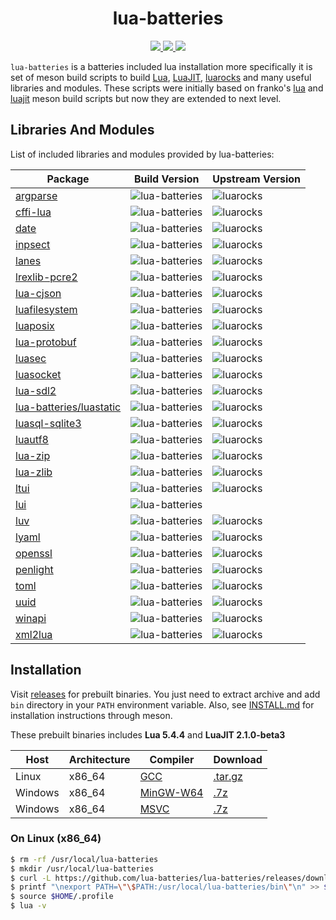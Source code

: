 <h1 align="center">lua-batteries</h1>

<p align="center">
  <a href="https://github.com/lua-batteries/lua-batteries">
    <img src="https://img.shields.io/github/downloads/lua-batteries/lua-batteries/total?style=flat-square">
  </a>
  <a href="https://github.com/lua-batteries/lua-batteries/blob/main/LICENSE">
    <img src="https://img.shields.io/github/license/lua-batteries/lua-batteries?style=flat-square">
  </a>
  <a href="https://github.com/lua-batteries/lua-batteries">
    <img src="https://img.shields.io/github/repo-size/lua-batteries/lua-batteries?logo=github&style=flat-square">
  </a>
</p>

`lua-batteries` is a batteries included lua installation more specifically it is set of meson build scripts to build [Lua](https://www.lua.org), [LuaJIT](https://luajit.org), [luarocks](https://github.com/luarocks/luarocks) and many useful libraries and modules. These scripts were initially based on franko's [lua](https://github.com/franko/lua) and [luajit](https://github.com/franko/luajit) meson build scripts but now they are extended to next level.

## Libraries And Modules

List of included libraries and modules provided by lua-batteries:

| Package                                                               | Build Version                                                                                            | Upstream Version                                                                               |
|-----------------------------------------------------------------------|----------------------------------------------------------------------------------------------------------|------------------------------------------------------------------------------------------------|
| [argparse](https://github.com/luarocks/argparse)                      | ![lua-batteries](https://img.shields.io/badge/lua--batteries-v0.7.1--1-brightgreen?style=flat-square)    | ![luarocks](https://img.shields.io/luarocks/v/argparse/argparse?style=flat-square)             |
| [cffi-lua](https://github.com/q66/cffi-lua)                           | ![lua-batteries](https://img.shields.io/badge/lua--batteries-v0.2.3--1-brightgreen?style=flat-square)    | ![luarocks](https://img.shields.io/luarocks/v/q66/cffi-lua?style=flat-square)                  |
| [date](https://github.com/Tieske/date)                                | ![lua-batteries](https://img.shields.io/badge/lua--batteries-v2.2--2-brightgreen?style=flat-square)      | ![luarocks](https://img.shields.io/luarocks/v/tieske/date?style=flat-square)                   |
| [inpsect](https://github.com/kikito/inspect.lua)                      | ![lua-batteries](https://img.shields.io/badge/lua--batteries-v3.1.3--0-brightgreen?style=flat-square)    | ![luarocks](https://img.shields.io/luarocks/v/kikito/inspect?style=flat-square)                |
| [lanes](https://github.com/LuaLanes/lanes)                            | ![lua-batteries](https://img.shields.io/badge/lua--batteries-v3.16.0--0-brightgreen?style=flat-square)   | ![luarocks](https://img.shields.io/luarocks/v/benoitgermain/lanes?style=flat-square)           |
| [lrexlib-pcre2](https://github.com/rrthomas/lrexlib)                  | ![lua-batteries](https://img.shields.io/badge/lua--batteries-v2.9.1--1-brightgreen?style=flat-square)    | ![luarocks](https://img.shields.io/luarocks/v/rrt/lrexlib-pcre2?style=flat-square)             |
| [lua-cjson](https://github.com/openresty/lua-cjson)                   | ![lua-batteries](https://img.shields.io/badge/lua--batteries-v2.1.0.10--1-brightgreen?style=flat-square) | ![luarocks](https://img.shields.io/luarocks/v/openresty/lua-cjson?style=flat-square)           |
| [luafilesystem](https://github.com/lunarmodules/luafilesystem)        | ![lua-batteries](https://img.shields.io/badge/lua--batteries-v1.8.0--1-brightgreen?style=flat-square)    | ![luarocks](https://img.shields.io/luarocks/v/hisham/luafilesystem?style=flat-square)          |
| [luaposix](https://github.com/luaposix/luaposix)                      | ![lua-batteries](https://img.shields.io/badge/lua--batteries-v36.1--1-brightgreen?style=flat-square)     | ![luarocks](https://img.shields.io/luarocks/v/gvvaughan/luaposix?style=flat-square)            |
| [lua-protobuf](https://github.com/starwing/lua-protobuf)              | ![lua-batteries](https://img.shields.io/badge/lua--batteries-v0.4.2--1-brightgreen?style=flat-square)    | ![luarocks](https://img.shields.io/luarocks/v/xavier-wang/lua-protobuf?style=flat-square)      |
| [luasec](https://github.com/brunoos/luasec)                           | ![lua-batteries](https://img.shields.io/badge/lua--batteries-v1.2.0--1-brightgreen?style=flat-square)    | ![luarocks](https://img.shields.io/luarocks/v/brunoos/luasec?style=flat-square)                |
| [luasocket](https://github.com/lunarmodules/luasocket)                | ![lua-batteries](https://img.shields.io/badge/lua--batteries-v3.1.0--1-brightgreen?style=flat-square)    | ![luarocks](https://img.shields.io/luarocks/v/lunarmodules/luasocket?style=flat-square)        |
| [lua-sdl2](https://github.com/Tangent128/luasdl2)                     | ![lua-batteries](https://img.shields.io/badge/lua--batteries-v2.0.5--6-brightgreen?style=flat-square)    | ![luarocks](https://img.shields.io/luarocks/v/tangent128/lua-sdl2?style=flat-square)           |
| [lua-batteries/luastatic](https://github.com/lua-batteries/luastatic) | ![lua-batteries](https://img.shields.io/badge/lua--batteries-scm--1-brightgreen?style=flat-square)       | ![luarocks](https://img.shields.io/luarocks/v/ers35/luastatic?style=flat-square)               |
| [luasql-sqlite3](https://github.com/lunarmodules/luasql)              | ![lua-batteries](https://img.shields.io/badge/lua--batteries-v2.6.0--1-brightgreen?style=flat-square)    | ![luarocks](https://img.shields.io/luarocks/v/tomasguisasola/luasql-sqlite3?style=flat-square) |
| [luautf8](https://github.com/starwing/luautf8)                        | ![lua-batteries](https://img.shields.io/badge/lua--batteries-v0.1.5--2-brightgreen?style=flat-square)    | ![luarocks](https://img.shields.io/luarocks/v/xavier-wang/luautf8?style=flat-square)           |
| [lua-zip](https://github.com/brimworks/lua-zip)                       | ![lua-batteries](https://img.shields.io/badge/lua--batteries-v0.2--0-brightgreen?style=flat-square)      | ![luarocks](https://img.shields.io/luarocks/v/brimworks/lua-zip?style=flat-square)             |
| [lua-zlib](https://github.com/brimworks/lua-zlib)                     | ![lua-batteries](https://img.shields.io/badge/lua--batteries-v1.2--2-brightgreen?style=flat-square)      | ![luarocks](https://img.shields.io/luarocks/v/brimworks/lua-zlib?style=flat-square)            |
| [ltui](https://github.com/tboox/ltui)                                 | ![lua-batteries](https://img.shields.io/badge/lua--batteries-v2.7--1-brightgreen?style=flat-square)      | ![luarocks](https://img.shields.io/luarocks/v/waruqi/ltui?style=flat-square)                   |
| [lui](https://github.com/zhaozg/lui)                                  | ![lua-batteries](https://img.shields.io/badge/lua--batteries-scm--0-brightgreen?style=flat-square)       |                                                                                                |
| [luv](https://github.com/luvit/luv)                                   | ![lua-batteries](https://img.shields.io/badge/lua--batteries-v1.44.2--1-brightgreen?style=flat-square)   | ![luarocks](https://img.shields.io/luarocks/v/creationix/luv?style=flat-square)                |
| [lyaml](https://github.com/gvvaughan/lyaml)                           | ![lua-batteries](https://img.shields.io/badge/lua--batteries-v6.2.8--1-brightgreen?style=flat-square)    | ![luarocks](https://img.shields.io/luarocks/v/gvvaughan/lyaml?style=flat-square)               |
| [openssl](https://github.com/zhaozg/lua-openssl)                      | ![lua-batteries](https://img.shields.io/badge/lua--batteries-v0.8.2--1-brightgreen?style=flat-square)    | ![luarocks](https://img.shields.io/luarocks/v/zhaozg/openssl?style=flat-square)                |
| [penlight](https://github.com/lunarmodules/Penlight)                  | ![lua-batteries](https://img.shields.io/badge/lua--batteries-v1.13.1--1-brightgreen?style=flat-square)   | ![luarocks](https://img.shields.io/luarocks/v/tieske/penlight?style=flat-square)               |
| [toml](https://github.com/LebJe/toml.lua)                             | ![lua-batteries](https://img.shields.io/badge/lua--batteries-v0.3.0--0-brightgreen?style=flat-square)    | ![luarocks](https://img.shields.io/luarocks/v/LebJe/toml?style=flat-square)                    |
| [uuid](https://github.com/Tieske/uuid)                                | ![lua-batteries](https://img.shields.io/badge/lua--batteries-v0.3--1-brightgreen?style=flat-square)      | ![luarocks](https://img.shields.io/luarocks/v/tieske/uuid?style=flat-square)                   |
| [winapi](https://github.com/stevedonovan/winapi)                      | ![lua-batteries](https://img.shields.io/badge/lua--batteries-v1.4.2--1-brightgreen?style=flat-square)    | ![luarocks](https://img.shields.io/luarocks/v/steved/winapi?style=flat-square)                 |
| [xml2lua](https://github.com/manoelcampos/xml2lua)                    | ![lua-batteries](https://img.shields.io/badge/lua--batteries-v1.5--2-brightgreen?style=flat-square)      | ![luarocks](https://img.shields.io/luarocks/v/manoelcampos/xml2lua?style=flat-square)          |

## Installation

Visit [releases](https://github.com/lua-batteries/lua-batteries/releases) for prebuilt binaries. You just need to extract archive and add `bin` directory in your `PATH` environment variable. Also, see [INSTALL.md](https://github.com/lua-batteries/lua-batteries/blob/main/INSTALL.md) for installation instructions through meson. 

These prebuilt binaries includes **Lua 5.4.4** and **LuaJIT 2.1.0-beta3**

| Host    | Architecture | Compiler                                                                                                                                                                  | Download                                                                                                                                |
|---------|--------------|---------------------------------------------------------------------------------------------------------------------------------------------------------------------------|-----------------------------------------------------------------------------------------------------------------------------------------|
| Linux   | x86_64       | [GCC](https://gcc.gnu.org)                                                                                                                                                | [.tar.gz](https://github.com/lua-batteries/lua-batteries/releases/download/v0.5.4/lua-batteries-v0.5.4-x86_64-unknown-linux-gnu.tar.gz) |
| Windows | x86_64       | [MinGW-W64](https://github.com/brechtsanders/winlibs_mingw/releases/download/12.2.0-15.0.7-10.0.0-ucrt-r4/winlibs-x86_64-posix-seh-gcc-12.2.0-mingw-w64ucrt-10.0.0-r4.7z) | [.7z](https://github.com/lua-batteries/lua-batteries/releases/download/v0.5.4/lua-batteries-v0.5.4-x86_64-w64-mingw32.7z)               |
| Windows | x86_64       | [MSVC](https://visualstudio.microsoft.com)                                                                                                                                | [.7z](https://github.com/lua-batteries/lua-batteries/releases/download/v0.5.4/lua-batteries-v0.5.4-x86_64-pc-windows-msvc.7z)           |

### On Linux (x86_64)

```bash
$ rm -rf /usr/local/lua-batteries
$ mkdir /usr/local/lua-batteries
$ curl -L https://github.com/lua-batteries/lua-batteries/releases/download/v0.5.4/lua-batteries-v0.5.4-x86_64-unknown-linux-gnu.tar.gz | tar xzC /usr/local/lua-batteries
$ printf "\nexport PATH=\"\$PATH:/usr/local/lua-batteries/bin\"\n" >> $HOME/.profile
$ source $HOME/.profile
$ lua -v
```
